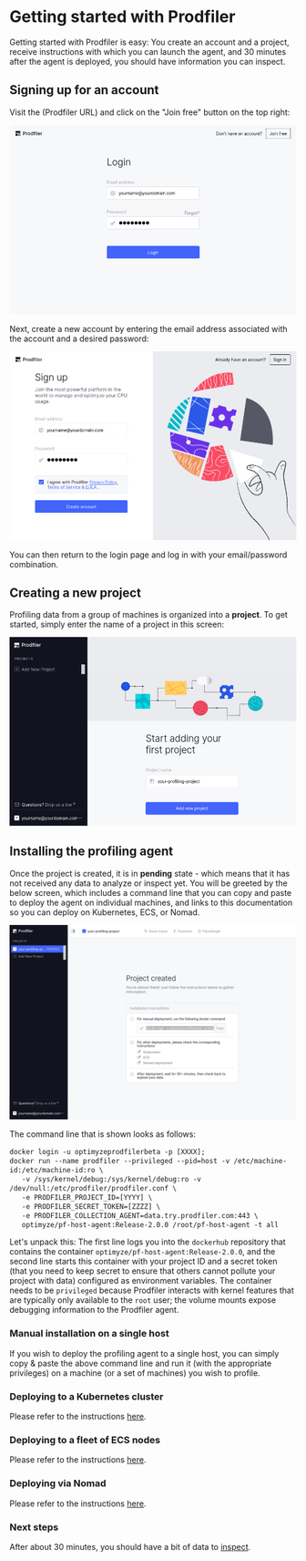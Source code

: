 # Getting started with Prodfiler

Getting started with Prodfiler is easy: You create an account and a project, receive instructions
with which you can launch the agent, and 30 minutes after the agent is deployed, you should
have information you can inspect.

## Signing up for an account

Visit the (Prodfiler URL) and click on the "Join free" button on the top right:

![login page](./pictures/login.png)

Next, create a new account by entering the email address associated with the account and a desired
password:

![sign up page](./pictures/signup.png)

You can then return to the login page and log in with your email/password combination.

## Creating a new project

Profiling data from a group of machines is organized into a **project**. To get started, simply
enter the name of a project in this screen:

![firstproject page](./pictures/first-project.png)

## Installing the profiling agent

Once the project is created, it is in **pending** state - which means that it has not received any
data to analyze or inspect yet. You will be greeted by the below screen, which includes a command
line that you can copy and paste to deploy the agent on individual machines, and links to this
documentation so you can deploy on Kubernetes, ECS, or Nomad.

![project created page](./pictures/project-created.png)

The command line that is shown looks as follows:

```
docker login -u optimyzeprodfilerbeta -p [XXXX];
docker run --name prodfiler --privileged --pid=host -v /etc/machine-id:/etc/machine-id:ro \
   -v /sys/kernel/debug:/sys/kernel/debug:ro -v /dev/null:/etc/prodfiler/prodfiler.conf \
   -e PRODFILER_PROJECT_ID=[YYYY] \
   -e PRODFILER_SECRET_TOKEN=[ZZZZ] \
   -e PRODFILER_COLLECTION_AGENT=data.try.prodfiler.com:443 \
   optimyze/pf-host-agent:Release-2.0.0 /root/pf-host-agent -t all
```

Let's unpack this: The first line logs you into the `dockerhub` repository that contains the
container `optimyze/pf-host-agent:Release-2.0.0`, and the second line starts this container
with your project ID and a secret token (that you need to keep secret to ensure that others cannot
pollute your project with data) configured as environment variables.
The container needs to be `privileged` because Prodfiler interacts with kernel features that are
typically only available to the `root` user; the volume mounts expose debugging information to the Prodfiler agent.

### Manual installation on a single host

If you wish to deploy the profiling agent to a single host, you can simply copy & paste the above
command line and run it (with the appropriate privileges) on a machine (or a set of machines) you
wish to profile.

### Deploying to a Kubernetes cluster

Please refer to the instructions [here](./kubernetes.md).

### Deploying to a fleet of ECS nodes

Please refer to the instructions [here](./ecs.md).

### Deploying via Nomad

Please refer to the instructions [here](./nomad.md).

### Next steps

After about 30 minutes, you should have a bit of data to [inspect](./feature-reference.md).

